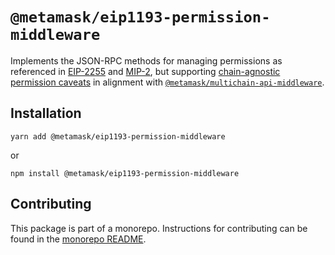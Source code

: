 # `@metamask/eip1193-permission-middleware`

Implements the JSON-RPC methods for managing permissions as referenced in [EIP-2255](https://eips.ethereum.org/EIPS/eip-2255) and [MIP-2](https://github.com/MetaMask/metamask-improvement-proposals/blob/main/MIPs/mip-2.md), but supporting [chain-agnostic permission caveats](https://npmjs.com/package/@metamask/chain-agnostic-permission) in alignment with [`@metamask/multichain-api-middleware`](https://npmjs.com/package/@metamask/multichain-api-middleware).

## Installation

`yarn add @metamask/eip1193-permission-middleware`

or

`npm install @metamask/eip1193-permission-middleware`

## Contributing

This package is part of a monorepo. Instructions for contributing can be found in the [monorepo README](https://github.com/MetaMask/core#readme).
